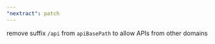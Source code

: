 ```yaml
---
"nextract": patch
---
```


remove suffix `/api` from `apiBasePath` to allow APIs from other domains
